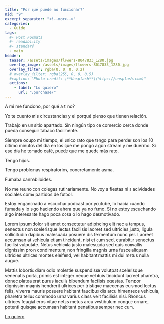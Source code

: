 ```yaml
---
title: "Por qué puede no funcionar?"
nid: "9"
excerpt_separator: "<!--more-->"
categories:
  - Guide
tags:
  #- Post Formats
  #- readability
  #- standard
  - main
header:
  teaser: /assets/images/flowers-8047833_1280.jpg
  overlay_image: /assets/images/flowers-8047833_1280.jpg
  overlay_filter: rgba(0, 0, 0, 0.2)
  # overlay_filter: rgba(255, 0, 0, 0.5)
  #caption: "Photo credit: [**Unsplash**](https://unsplash.com)"
  actions:
    - label: "Lo quiero"
      url: "/purchase/"
---
```


A mi me funciono, por qué a tí no?

<!--more-->

Yo te cuento mis circustancias y el porqué pienso que tienen relación.

Trabajo en un sitio apartado. Sin ningún tipo de comercio cerca donde pueda conseguir tabaco fácilmente.

Siempre ocupo mi tiempo, el único rato que tengo para perder son los 10 último minutos del día en los que me pongo algún stream y me duermo. Si ese día he tomado café, puede que me quede más rato.

Tengo hijos.

Tengo problemas respiratorios, concretamente asma.

Fumaba cannabiloides.

No me reuno con colegas rutinariamente. No voy a fiestas ni a acividades sociales como partidos de futbol.

Estoy enganchado a escuchar podcast por youtube, lo hacía cuando fumada y lo sigo haciendo ahora que ya no fumo. Si no estoy escuchando algo interesante hago poca cosa o lo hago desmotivado.

Lorem ipsum dolor sit amet consectetur adipiscing elit nec a tempus, senectus non scelerisque lectus facilisis laoreet sed ultricies justo, ligula sollicitudin dapibus malesuada posuere dis fermentum nunc per. Laoreet accumsan at vehicula etiam tincidunt, nisi et cum sed, curabitur senectus facilisi vulputate. Netus vehicula justo malesuada sed quis convallis dignissim proin condimentum, non fringilla magnis urna fusce aliquam ultricies ultrices montes eleifend, vel habitant mattis mi dui metus nulla augue.

Mattis lobortis diam odio molestie suspendisse volutpat scelerisque venenatis porta, primis est integer neque vel duis tincidunt laoreet pharetra, donec platea erat purus iaculis bibendum facilisis egestas. Tempor dignissim magnis hendrerit ultrices per tristique maecenas euismod lectus felis, viverra mauris posuere habitant faucibus dis arcu himenaeos vehicula, pharetra tellus commodo urna varius class velit facilisis nisi. Rhoncus ultrices feugiat eros vitae netus metus arcu vestibulum congue ornare, potenti quisque accumsan habitant penatibus semper nec cum.

[Lo quiero](../../purchase/)